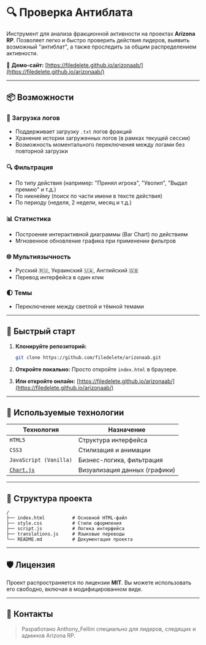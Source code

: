 
# 🔍 Проверка Антиблата

Инструмент для анализа фракционной активности на проектах **Arizona RP**. Позволяет легко и быстро проверить действия лидеров, выявить возможный "антиблат", а также проследить за общим распределением активности.

🔗 **Демо-сайт:** [https://filedelete.github.io/arizonaab/](https://filedelete.github.io/arizonaab/)

---

## 📦 Возможности

### 📂 Загрузка логов
- Поддерживает загрузку `.txt` логов фракций
- Хранение истории загруженных логов (в рамках текущей сессии)
- Возможность моментального переключения между логами без повторной загрузки

### 🔍 Фильтрация
- По типу действия (например: "Принял игрока", "Уволил", "Выдал премию" и т.д.)
- По никнейму (поиск по части имени в тексте действия)
- По периоду (неделя, 2 недели, месяц и т.д.)

### 📊 Статистика
- Построение интерактивной диаграммы (Bar Chart) по действиям
- Мгновенное обновление графика при применении фильтров

### 🌐 Мультиязычность
- Русский 🇷🇺, Украинский 🇺🇦, Английский 🇬🇧
- Перевод интерфейса в один клик

### 🌓 Темы
- Переключение между светлой и тёмной темами

---

## 🚀 Быстрый старт

1. **Клонируйте репозиторий:**

   ```bash
   git clone https://github.com/filedelete/arizonaab.git
   ```

2. **Откройте локально:**
   Просто откройте `index.html` в браузере.

3. **Или откройте онлайн:**
   [https://filedelete.github.io/arizonaab/](https://filedelete.github.io/arizonaab/)

---

## 🧠 Используемые технологии

| Технология | Назначение |
|-----------|------------|
| `HTML5`   | Структура интерфейса |
| `CSS3`    | Стилизация и анимации |
| `JavaScript (Vanilla)` | Бизнес-логика, фильтрация |
| [`Chart.js`](https://www.chartjs.org/) | Визуализация данных (графики) |

---

## 📁 Структура проекта

```plaintext
/
├── index.html          # Основной HTML-файл
├── style.css           # Стили оформления
├── script.js           # Логика интерфейса
├── translations.js     # Языковые переводы
└── README.md           # Документация проекта
```

---

## 🛡 Лицензия

Проект распространяется по лицензии **MIT**. Вы можете использовать его свободно, включая в модифицированном виде.

---

## 💬 Контакты

> Разработано Anthony_Fellini специально для лидеров, следящих и админов Arizona RP.
